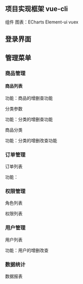 ## 项目实现框架 vue-cli 

组件  图表：ECharts  Element-ui vuex

## 登录界面



## 管理菜单

### 商品管理

#### 商品列表

功能：商品的增删查功能



分类参数

功能：分类的增删查功能

商品分类

功能：分类的增删改查功能

### 订单管理

订单列表

功能：

### 权限管理

角色列表



权限列表

### 用户管理

用户列表

功能：用户的增删改查

### 数据统计

数据报表